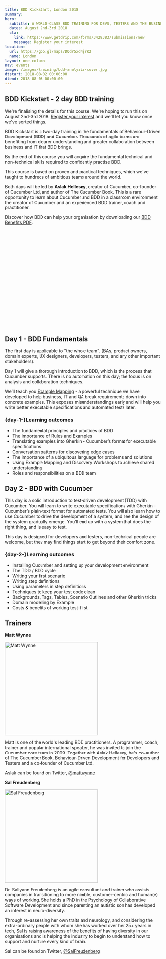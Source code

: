 ```yaml
---
title: BDD Kickstart, London 2018
summary: 
hero:
  subtitle: A WORLD-CLASS BDD TRAINING FOR DEVS, TESTERS AND THE BUSINESS
  dates: August 2nd-3rd 2018
  cta:
    link: https://www.getdrip.com/forms/3429383/submissions/new
    message: Register your interest
location:
  url: https://goo.gl/maps/DQdY5xd4jrK2 
  name: London
layout: one-column
nav: events
image: /images/training/bdd-analysis-cover.jpg
dtstart: 2018-08-02 00:00:00
dtend: 2018-08-03 00:00:00
---
```


## BDD Kickstart - 2 day BDD training 

We're finalising the details for this course. We're hoping to run this on August 2nd-3rd 2018. [Register your interest](https://www.getdrip.com/forms/3429383/submissions/new) and we'll let you know once we've sorted things.

BDD Kickstart is a two-day training in the fundamentals of Behaviour-Driven Development (BDD) and Cucumber. Thousands of agile teams are benefiting from clearer understanding and greater collaboration between business and IT that BDD brings.

By the end of this course you will acquire the fundamental technical and non-technical skills required to confidently practise BDD.

This course is based on proven and practical techniques, which we've taught to hundreds of ambitious teams around the world.

Both days will be led by **Aslak Hellesøy**, creator of Cucumber, co-founder of Cucumber Ltd, and author of The Cucumber Book. This is a rare opportunity to learn about Cucumber and BDD in a classroom environment the creator of Cucumber and an experienced BDD trainer, coach and practitioner. 

Discover how BDD can help your organisation by downloading our [BDD Benefits PDF](https://cucumber.io/bdd-benefits.pdf).

<div class="row"><div class="col-md-6 col-md-offset-3"><script src="//fast.wistia.com/embed/medias/953ry8h08l.jsonp" async></script><script src="//fast.wistia.com/assets/external/E-v1.js" async></script><div class="wistia_responsive_padding" style="padding:56.25% 0 28px 0;position:relative;"><div class="wistia_responsive_wrapper" style="height:100%;left:0;position:absolute;top:0;width:100%;"><div class="wistia_embed wistia_async_953ry8h08l videoFoam=true" style="height:100%;width:100%">&nbsp;</div></div></div></div></div>


## Day 1 - BDD Fundamentals

The first day is applicable to "the whole team".  (BAs, product owners, domain experts, UX designers, developers, testers, and any other important stakeholders).

Day 1 will give a thorough introduction to BDD, which is the process that Cucumber supports. There is no automation on this day; the focus is on analysis and collaboration techniques.

We’ll teach you [Example Mapping](https://cucumber.io/blog/2015/12/08/example-mapping-introduction) - a powerful technique we have developed to help business, IT and QA break requirements down into concrete examples. This exposes misunderstandings early and will help you write better executable specifications and automated tests later.

### {day-1-}Learning outcomes

* The fundamental principles and practices of BDD
* The importance of Rules and Examples
* Translating examples into Gherkin - Cucumber’s format for executable specifications
* Conversation patterns for discovering edge cases
* The importance of a ubiquitous language for problems and solutions
* Using Example Mapping and Discovery Workshops to achieve shared understanding
* Roles and responsibilities on a BDD team


## Day 2 - BDD with Cucumber

This day is a solid introduction to test-driven development (TDD) with Cucumber. You will learn to write executable specifications with Gherkin - Cucumber’s plain-text format for automated tests. You will also learn how to use Cucumber to drive the development of a system, and see the design of the system gradually emerge. You’ll end up with a system that does the right thing, and is easy to test.

This day is designed for developers and testers, non-technical people are welcome, but they may find things start to get beyond their comfort zone.

### {day-2-}Learning outcomes
* Installing Cucumber and setting up your development environment
* The TDD / BDD cycle
* Writing your first scenario
* Writing step definitions
* Using parameters in step definitions
* Techniques to keep your test code clean
* Backgrounds, Tags, Tables, Scenario Outlines and other Gherkin tricks
* Domain modelling by Example
* Costs & benefits of working test-first

## Trainers

**Matt Wynne**

<img src="{{ site.url }}/images/headshots/matt.jpg" alt="Matt Wynne" height="300" width="300">

Matt is one of the world's leading BDD practitioners. A programmer, coach, trainer and popular international speaker, he was invited to join the Cucumber core team in 2009. Together with Aslak Hellesøy, he's co-author of The Cucumber Book, Behaviour-Driven Development for Developers and Testers and a co-founder of Cucumber Ltd.

Aslak can be found on Twitter, [@mattwynne](https://twitter.com/mattwynne)

**Sal Freudenberg**

<img src="{{ site.url }}/images/headshots/sal.png" alt="Sal Freudenberg" height="300" width="300">

Dr. Sallyann Freudenberg is an agile consultant and trainer who assists companies in transitioning to more nimble, customer-centric and human(e) ways of working. She holds a PhD in the Psychology of Collaborative Software Development and since parenting an autistic son has developed an interest in neuro-diversity.

Through re-assessing her own traits and neurology, and considering the extra-ordinary people with whom she has worked over her 25+ years in tech, Sal is raising awareness of the benefits of having diversity in our organisations and is helping the industry to begin to understand how to support and nurture every kind of brain.

Sal can be found on Twitter, [@SalFreudenberg](https://twitter.com/SalFreudenberg)

<!-- Drip -->
<script type="text/javascript">
  var _dcq = _dcq || [];
  var _dcs = _dcs || {}; 
  _dcs.account = '7849462';
  
  (function() {
    var dc = document.createElement('script');
    dc.type = 'text/javascript'; dc.async = true; 
    dc.src = '//tag.getdrip.com/7849462.js';
    var s = document.getElementsByTagName('script')[0];
    s.parentNode.insertBefore(dc, s);
  })();
</script>
